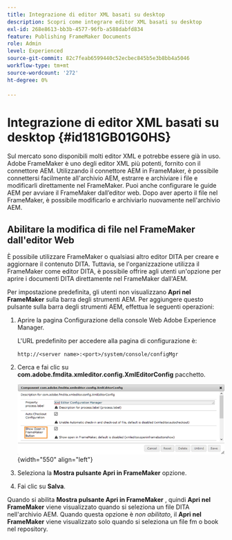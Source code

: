 ```yaml
---
title: Integrazione di editor XML basati su desktop
description: Scopri come integrare editor XML basati su desktop
exl-id: 268e8613-bb3b-4577-96fb-a588dabfd834
feature: Publishing FrameMaker Documents
role: Admin
level: Experienced
source-git-commit: 82c7feab6599440c52ecbec845b5e3b8bb4a5046
workflow-type: tm+mt
source-wordcount: '272'
ht-degree: 0%

---
```


# Integrazione di editor XML basati su desktop {#id181GB01G0HS}

Sul mercato sono disponibili molti editor XML e potrebbe essere già in uso. Adobe FrameMaker è uno degli editor XML più potenti, fornito con il connettore AEM. Utilizzando il connettore AEM in FrameMaker, è possibile connettersi facilmente all&#39;archivio AEM, estrarre e archiviare i file e modificarli direttamente nel FrameMaker. Puoi anche configurare le guide AEM per avviare il FrameMaker dall’editor web. Dopo aver aperto il file nel FrameMaker, è possibile modificarlo e archiviarlo nuovamente nell&#39;archivio AEM.

## Abilitare la modifica di file nel FrameMaker dall&#39;editor Web

È possibile utilizzare FrameMaker o qualsiasi altro editor DITA per creare e aggiornare il contenuto DITA. Tuttavia, se l&#39;organizzazione utilizza il FrameMaker come editor DITA, è possibile offrire agli utenti un&#39;opzione per aprire i documenti DITA direttamente nel FrameMaker dall&#39;AEM.

Per impostazione predefinita, gli utenti non visualizzano **Apri nel FrameMaker** sulla barra degli strumenti AEM. Per aggiungere questo pulsante sulla barra degli strumenti AEM, effettua le seguenti operazioni:

1. Aprire la pagina Configurazione della console Web Adobe Experience Manager.

   L&#39;URL predefinito per accedere alla pagina di configurazione è:

   ```http
   http://<server name>:<port>/system/console/configMgr
   ```

1. Cerca e fai clic su **com.adobe.fmdita.xmleditor.config.XmlEditorConfig** pacchetto.

   ![](assets/open-in-fm-toolbar.png){width="550" align="left"}

1. Seleziona la **Mostra pulsante Apri in FrameMaker** opzione.

1. Fai clic su **Salva**.


Quando si abilita **Mostra pulsante Apri in FrameMaker** , quindi **Apri nel FrameMaker** viene visualizzato quando si seleziona un file DITA nell&#39;archivio AEM. Quando questa opzione è *non abilitato*, il **Apri nel FrameMaker** viene visualizzato solo quando si seleziona un file fm o book nel repository.
